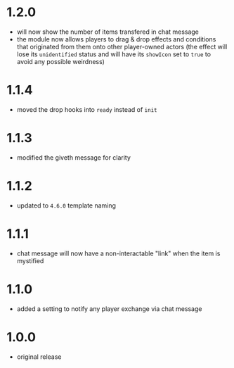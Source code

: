 # 1.2.0

-   will now show the number of items transfered in chat message
-   the module now allows players to drag & drop effects and conditions that originated from them onto other player-owned actors (the effect will lose its `unidentified` status and will have its `showIcon` set to `true` to avoid any possible weirdness)

# 1.1.4

-   moved the drop hooks into `ready` instead of `init`

# 1.1.3

-   modified the giveth message for clarity

# 1.1.2

-   updated to `4.6.0` template naming

# 1.1.1

-   chat message will now have a non-interactable "link" when the item is mystified

# 1.1.0

-   added a setting to notify any player exchange via chat message

# 1.0.0

-   original release
